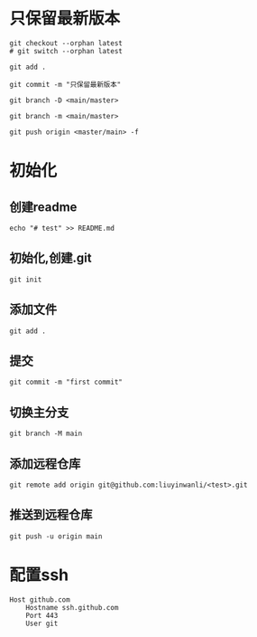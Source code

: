 # 只保留最新版本

```
git checkout --orphan latest 
# git switch --orphan latest
```
```
git add .
```
```
git commit -m "只保留最新版本"
```
```
git branch -D <main/master>
```
```
git branch -m <main/master>
```
```
git push origin <master/main> -f
```



# 初始化
## 创建readme
```
echo "# test" >> README.md
```
## 初始化,创建.git
```
git init
```
## 添加文件
```
git add .
```
## 提交

```
git commit -m "first commit"
```
## 切换主分支
```
git branch -M main
```
## 添加远程仓库
```
git remote add origin git@github.com:liuyinwanli/<test>.git
```
## 推送到远程仓库

```
git push -u origin main
```

# 配置ssh
```
Host github.com
	Hostname ssh.github.com
	Port 443
	User git

```
